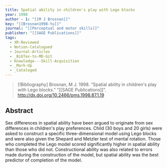 ```yaml
---
title: Spatial ability in children's play with Lego blocks
year: 1998
author - 1: "[[M J Brosnan]]"
key: "[[Brosnan1998-tu]]"
journal: "[[Perceptual and motor skills]]"
publisher: "[[SAGE Publications]]"
tags:
  - XR-Reviewed
  - Notion-Catalogued
  - Journal-Articles
  - _BibTex-to-MD-Git
  - Knowledge---Skill-Acquisition
  - _Mark-Up
  - _Cataloged
---
```


> [!Bibliography]
> Brosnan, M J. 1998. “Spatial ability in children's play with Lego blocks.” "[[SAGE Publications]]". http://dx.doi.org/10.2466/pms.1998.87.1.19

## Abstract
Sex differences in spatial ability have been argued to originate from sex differences in children's play preferences. Child (30 boys and 20 girls) were asked to construct a specific three-dimensional model using Lego blocks and were also given the Shepard and Metzler test of mental rotation. Those who completed the Lego model scored significantly higher in spatial ability than those who did not. Constructional ability was also related to errors made during the construction of the model, but spatial ability was the best predictor of completion of the model.